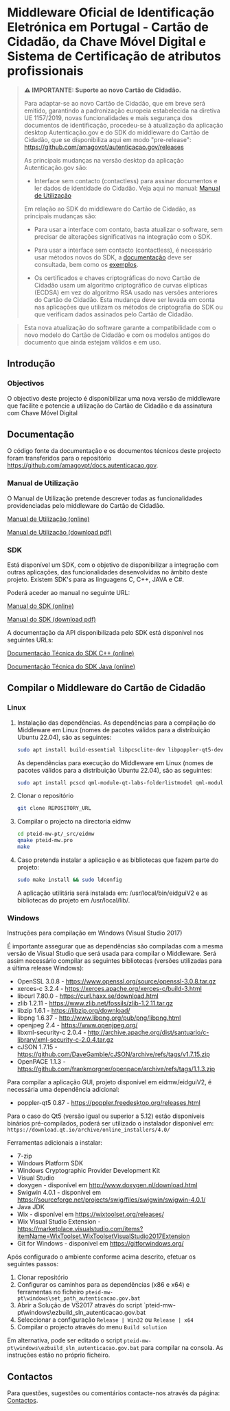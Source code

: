 # Middleware Oficial de Identificação Eletrónica em Portugal - Cartão de Cidadão, da Chave Móvel Digital e Sistema de Certificação de atributos profissionais

> **⚠ IMPORTANTE: Suporte ao novo Cartão de Cidadão.**
>
> Para adaptar-se ao novo Cartão de Cidadão, que em breve será emitido, garantindo a padronização europeia estabelecida na diretiva UE 1157/2019, novas funcionalidades e mais segurança dos documentos de identificação, procedeu-se à atualização da aplicação desktop Autenticação.gov e do SDK do middleware do Cartão de Cidadão, que se disponibiliza aqui em modo "pre-release": https://github.com/amagovpt/autenticacao.gov/releases
> 
> As principais mudanças na versão desktop da aplicação Autenticação.gov são:
> 
> * Interface sem contacto (contactless) para assinar documentos e ler dados de identidade do Cidadão. Veja aqui no manual: [Manual de Utilização](https://amagovpt.github.io/docs.autenticacao.gov/user_manual.html)
> 
> Em relação ao SDK do middleware do Cartão de Cidadão, as principais mudanças são:
> 
>* Para usar a interface com contato, basta atualizar o software, sem precisar de alterações significativas na integração com o SDK.
>
>* Para usar a interface sem contacto (contactless), é necessário usar métodos novos do SDK, a [documentação](https://amagovpt.github.io/docs.autenticacao.gov/manual_sdk.html) deve ser consultada, bem como os [exemplos](https://github.com/amagovpt/docs.autenticacao.gov/tree/main/SDK_Examples).
> 
>* Os certificados e chaves criptográficas do novo Cartão de Cidadão usam um algoritmo criptográfico de curvas elípticas (ECDSA) em vez do algoritmo RSA usado nas versões anteriores do Cartão de Cidadão. Esta mudança deve ser levada em conta nas aplicações que utilizam os métodos de criptografia do SDK ou que verificam dados assinados pelo Cartão de Cidadão.

> Esta nova atualização do software garante a compatibilidade com o novo modelo do Cartão de Cidadão e com os modelos antigos do documento que ainda estejam válidos e em uso.

## Introdução
### Objectivos

O objectivo deste projecto é disponibilizar uma nova versão de middleware que facilite e potencie a utilização do Cartão de Cidadão
e da assinatura com Chave Móvel Digital

## Documentação

O código fonte da documentação e os documentos técnicos deste projecto foram transferidos para o repositório https://github.com/amagovpt/docs.autenticacao.gov.

### Manual de Utilização

O Manual de Utilização pretende descrever todas as funcionalidades providenciadas pelo middleware do Cartão de Cidadão.

[Manual de Utilização (online)](https://amagovpt.github.io/docs.autenticacao.gov/user_manual.html)

[Manual de Utilização (download pdf)](https://amagovpt.github.io/docs.autenticacao.gov/Manual_de_Utilizacao_v3.pdf)

### SDK

Está disponível um SDK, com o objetivo de disponibilizar a integração com outras aplicações, das funcionalidades desenvolvidas no âmbito deste projeto.
Existem SDK's para as linguagens C, C++, JAVA e C#.

Poderá aceder ao manual no seguinte URL:

[Manual do SDK (online)](https://amagovpt.github.io/docs.autenticacao.gov/manual_sdk.html)

[Manual do SDK (download pdf)](https://amagovpt.github.io/docs.autenticacao.gov/Manual_de_SDK.pdf)

A documentação da API disponibilizada pelo SDK está disponível nos seguintes URLs:


[Documentação Técnica do SDK C++ (online)](https://amagovpt.github.io/docs.autenticacao.gov/sdk/cpp/)

[Documentação Técnica do SDK Java (online)](https://amagovpt.github.io/docs.autenticacao.gov/sdk/java/)

## Compilar o Middleware do Cartão de Cidadão

### Linux

1. Instalação das dependências.
   As dependências para a compilação do Middleware em Linux (nomes de pacotes válidos para a distribuição Ubuntu 22.04), são as seguintes:

   ```bash
   sudo apt install build-essential libpcsclite-dev libpoppler-qt5-dev libzip-dev libopenjp2-7-dev libpng-dev openjdk-11-jdk qtbase5-dev qt5-qmake qtbase5-private-dev qtdeclarative5-dev qtquickcontrols2-5-dev qml-module-qtquick-controls2 libssl-dev libxerces-c-dev libxml-security-c-dev swig libcurl4-openssl-dev libcjson-dev libeac-dev
   ```

   As dependências para execução do Middleware em Linux (nomes de pacotes válidos para a distribuição Ubuntu 22.04), são as seguintes:
   ```bash
   sudo apt install pcscd qml-module-qt-labs-folderlistmodel qml-module-qt-labs-settings qml-module-qt-labs-platform qml-module-qtgraphicaleffects qml-module-qtquick-controls qml-module-qtquick-controls2 qml-module-qtquick-dialogs qml-module-qtquick-layouts qml-module-qtquick-templates2 qml-module-qtquick-window2 qml-module-qtquick2 qt5-gtk-platformtheme libnsspem fonts-lato policykit-1
   ```

2. Clonar o repositório

   ```bash
   git clone REPOSITORY_URL
   ```

3. Compilar o projecto na directoria eidmw

   ```bash
   cd pteid-mw-pt/_src/eidmw
   qmake pteid-mw.pro
   make
   ```

4. Caso pretenda instalar a aplicação e as bibliotecas que fazem parte do projeto:

   ```bash
   sudo make install && sudo ldconfig
   ```

   A aplicação utilitária será instalada em: /usr/local/bin/eidguiV2 e as bibliotecas do projeto em /usr/local/lib/.


### Windows

Instruções para compilação em Windows (Visual Studio 2017)

É importante assegurar que as dependências são compiladas com a mesma versão de Visual Studio que será usada para compilar o Middleware.
Será assim necessário compilar as seguintes bibliotecas (versões utilizadas para a última release Windows):

- OpenSSL 3.0.8 - https://www.openssl.org/source/openssl-3.0.8.tar.gz
- xerces-c 3.2.4 - https://xerces.apache.org/xerces-c/build-3.html
- libcurl 7.80.0 - https://curl.haxx.se/download.html
- zlib 1.2.11 - https://www.zlib.net/fossils/zlib-1.2.11.tar.gz
- libzip 1.6.1 - https://libzip.org/download/
- libpng 1.6.37 - http://www.libpng.org/pub/png/libpng.html
- openjpeg 2.4 - https://www.openjpeg.org/
- libxml-security-c 2.0.4 - http://archive.apache.org/dist/santuario/c-library/xml-security-c-2.0.4.tar.gz
- cJSON 1.7.15 - https://github.com/DaveGamble/cJSON/archive/refs/tags/v1.7.15.zip 
- OpenPACE 1.1.3 - https://github.com/frankmorgner/openpace/archive/refs/tags/1.1.3.zip

Para compilar a aplicação GUI, projeto disponível em eidmw/eidguiV2, é necessária uma dependência adicional:

- poppler-qt5 0.87 - https://poppler.freedesktop.org/releases.html

Para o caso do Qt5 (versão igual ou superior a 5.12) estão disponíveis binários pré-compilados, poderá ser utilizado o instalador disponível em:  `https://download.qt.io/archive/online_installers/4.0/`

Ferramentas adicionais a instalar:

- 7-zip
- Windows Platform SDK
- Windows Cryptographic Provider Development Kit
- Visual Studio
- doxygen - disponível em http://www.doxygen.nl/download.html
- Swigwin 4.0.1 - disponível em  https://sourceforge.net/projects/swig/files/swigwin/swigwin-4.0.1/
- Java JDK
- Wix - disponível em https://wixtoolset.org/releases/
- Wix Visual Studio Extension - https://marketplace.visualstudio.com/items?itemName=WixToolset.WixToolsetVisualStudio2017Extension
- Git for Windows - disponível em https://gitforwindows.org/

Após configurado o ambiente conforme acima descrito, efetuar os seguintes passos:

1. Clonar repositório
2. Configurar os caminhos para as dependências (x86 e x64) e ferramentas no ficheiro `pteid-mw-pt\windows\set_path_autenticacao.gov.bat`
3. Abrir a Solução de VS2017 através do script `pteid-mw-pt\windows\ezbuild_sln_autenticacao.gov.bat
4. Seleccionar a configuração `Release | Win32` ou `Release | x64`
5. Compilar o projecto através do menu `Build solution`

Em alternativa, pode ser editado o script `pteid-mw-pt\windows\ezbuild_sln_autenticacao.gov.bat` para compilar na consola. As instruções estão no próprio ficheiro.

## Contactos
Para questões, sugestões ou comentários contacte-nos através da página: [Contactos](https://www.autenticacao.gov.pt/contactos?appRedirect=AutenticacaoGovDesktop).
